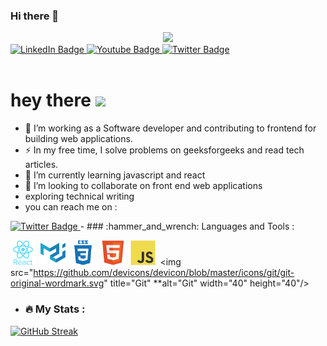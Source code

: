### Hi there 👋

<div id="header" align="center">
  <img src="https://media.giphy.com/media/jLK74MUW07RaU/giphy.gif
" width="100"/>
</div>

<div id="badges">
  <a href="your-linkedin-URL">
    <img src="https://img.shields.io/badge/LinkedIn-blue?style=for-the-badge&logo=linkedin&logoColor=white" alt="LinkedIn Badge"/>
  </a>
  <a href="your-youtube-URL">
    <img src="https://img.shields.io/badge/YouTube-red?style=for-the-badge&logo=youtube&logoColor=white" alt="Youtube Badge"/>
  </a>
  <a href="https://twitter.com/Opeyemil1/status/1569374378537648128?s=20&t=ZWIjlHFsBrbjMNppkt8mDw">
    <img src="https://img.shields.io/badge/Twitter-blue?style=for-the-badge&logo=twitter&logoColor=white" alt="Twitter Badge"/>
  </a>
</div>

<img src="https://komarev.com/ghpvc/?username=Opeyemil-code&style=flat-square&color=blue" alt=""/>

<h1>
  hey there
  <img src="https://media.giphy.com/media/hvRJCLFzcasrR4ia7z/giphy.gif" width="30px"/>
</h1>




- :telescope: I’m working as a Software developer and contributing to frontend for building web applications.
- :zap: In my free time, I solve problems on geeksforgeeks and read tech articles.
- 🌱 I’m currently learning javascript and react
- 👯 I’m looking to collaborate on front end web applications
- exploring technical writing
- you can reach me on :
<a href="https://twitter.com/Opeyemil1/status/1569374378537648128?s=20&t=ZWIjlHFsBrbjMNppkt8mDw">
    <img src="https://img.shields.io/badge/Twitter-blue?style=for-the-badge&logo=twitter&logoColor=white" alt="Twitter Badge"/>
  </a>
- ### :hammer_and_wrench: Languages and Tools : 
<div>
  
  <img src="https://github.com/devicons/devicon/blob/master/icons/react/react-original-wordmark.svg" title="React" alt="React" width="40" height="40"/>&nbsp;
  <img src="https://github.com/devicons/devicon/blob/master/icons/materialui/materialui-original.svg" title="Material UI" alt="Material UI" width="40" height="40"/>&nbsp;
  <img src="https://github.com/devicons/devicon/blob/master/icons/css3/css3-plain-wordmark.svg"  title="CSS3" alt="CSS" width="40" height="40"/>&nbsp;
  <img src="https://github.com/devicons/devicon/blob/master/icons/html5/html5-original.svg" title="HTML5" alt="HTML" width="40" height="40"/>&nbsp;
  <img src="https://github.com/devicons/devicon/blob/master/icons/javascript/javascript-original.svg" title="JavaScript" alt="JavaScript" width="40" height="40"/>&nbsp;
  <img src="https://github.com/devicons/devicon/blob/master/icons/git/git-original-wordmark.svg" title="Git" **alt="Git" width="40" height="40"/>
</div>

- ### :fire: My Stats :
[![GitHub Streak](http://github-readme-streak-stats.herokuapp.com?user=opeyemil-code&theme=vue-dark)](https://git.io/streak-stats)
